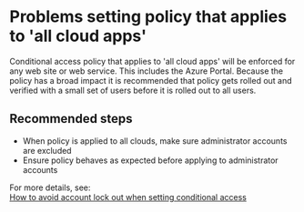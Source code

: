 <properties
    pageTitle="Problems setting policy that applies to 'all cloud apps'"
    description="Problems setting policy that applies to 'all cloud apps'"
    service="microsoft.aad"
    resource="Microsoft_AAD_IAM"
    authors="jcardena"
    displayOrder="5"
    selfHelpType="resource"
    supportTopicIds=""
    resourceTags="conditionalaccess_overview"
    productPesIds=""
    cloudEnvironments="public"
	articleId="abea3942-6908-4302-8148-ce816f6e2e57"
/>

# Problems setting policy that applies to 'all cloud apps'

Conditional access policy that applies to 'all cloud apps' will be enforced for any web site or web service. This includes the Azure Portal. Because the policy has a broad impact it is recommended that policy gets rolled out and verified with a small set of users before it is rolled out to all users.

## **Recommended steps**

*	When policy is applied to all clouds, make sure administrator accounts are excluded
*	Ensure policy behaves as expected before applying to administrator accounts

For more details, see:
<br>
[How to avoid account lock out when setting conditional access](https://docs.microsoft.com/azure/active-directory/active-directory-conditional-access-azure-portal#what-you-should-avoid-doing)